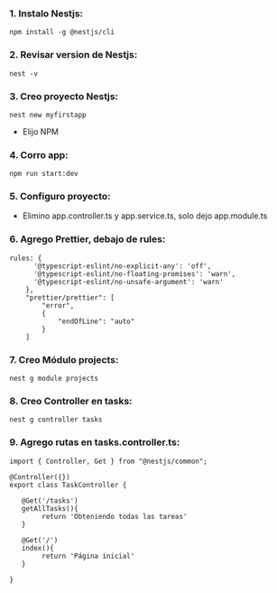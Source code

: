 ### 1. Instalo Nestjs:

```
npm install -g @nestjs/cli
```

### 2. Revisar version de Nestjs:

```
nest -v
```

### 3. Creo proyecto Nestjs:

```
nest new myfirstapp
```

* Elijo NPM

### 4. Corro app:

```
npm run start:dev
```

### 5. Configuro proyecto:

* Elimino app.controller.ts y app.service.ts, solo dejo app.module.ts

### 6. Agrego Prettier, debajo de rules:

```
rules: {
      '@typescript-eslint/no-explicit-any': 'off',
      '@typescript-eslint/no-floating-promises': 'warn',
      '@typescript-eslint/no-unsafe-argument': 'warn'
    },
    "prettier/prettier": [
        "error",
        {
            "endOfLine": "auto"
        }
    ]

```

### 7. Creo Módulo projects:

```
nest g module projects
```

### 8. Creo Controller en tasks:

```
nest g controller tasks
```

### 9. Agrego rutas en tasks.controller.ts:

```
import { Controller, Get } from "@nestjs/common";

@Controller({})
export class TaskController {

   @Get('/tasks')
   getAllTasks(){
        return 'Obteniendo todas las tareas'
   }

   @Get('/')
   index(){
        return 'Página inicial'
   }

}
```











